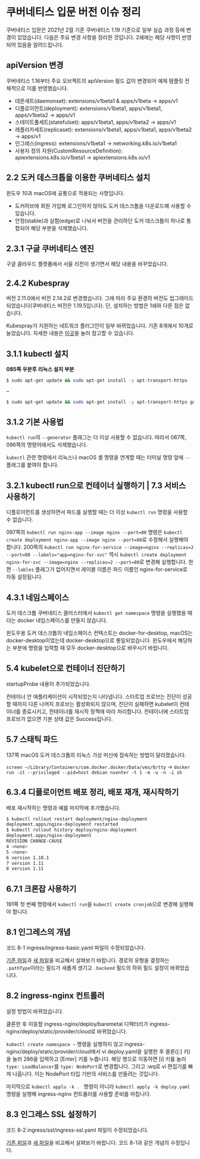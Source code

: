 # 쿠버네티스 입문 버전 이슈 정리
쿠버네티스 입문은 2021년 2월 기준 쿠버네티스 1.19 기준으로 일부 실습 과정 등에 변경이 있었습니다. 다음은 주요 변경 사항을 정리한 것입니다. 2쇄에는 해당 사항이 반영되어 있음을 알려드립니다.

## apiVersion 변경
쿠버네티스 1.16부터 주요 오브젝트의 apiVersion 필드 값이 변경되어 예제 템플릿 전체적으로 이를 반영했습니다.

* 데몬세트(daemonset): extensions/v1beta1 & apps/v1beta → apps/v1
* 디플로이먼트(deployment): extensions/v1beta1, apps/v1beta1, apps/v1beta2 → apps/v1 
* 스테이트풀세트(statefulset): apps/v1beta1, apps/v1beta2 -> apps/v1
* 레플리카세트(replicaset): extensions/v1beta1, apps/v1beta1, apps/v1beta2 -> apps/v1
* 인그레스(ingress): extensions/v1beta1 -> networking.k8s.io/v1beta1
* 사용자 정의 자원(CustomResourceDefinition): apiextensions.k8s.io/v1beta1 -> apiextensions.k8s.io/v1

## 2.2 도커 데스크톱을 이용한 쿠버네티스 설치
윈도우 10과 macOS에 공통으로 적용되는 사항입니다.

* 도커허브에 회원 가입해 로그인하지 않아도 도커 데스크톱을 다운로드해 사용할 수 있습니다.
* 안정(stable)과 실험(edge)로 나눠서 버전을 관리하던 도커 데스크톱이 하나로 통합되어 해당 부분을 삭제했습니다.

## 2.3.1 구글 쿠버네티스 엔진
구글 클라우드 플랫폼에서 서울 리전이 생기면서 해당 내용을 바꾸었습니다.

## 2.4.2 Kubespray
버전 2.11.0에서 버전 2.14.2로 변경했습니다. 그에 따라 주요 환경의 버전도 업그레이드되었습니다(쿠버네티스 버전은 1.19.5입니다). 단, 설치하는 방법은 1쇄와 다른 점은 없습니다.

Kubespray가 지원하는 네트워크 플러그인이 일부 바뀌었습니다. 기존 8개에서 10개로 늘었습니다. 자세한 내용은 [이곳](https://github.com/kubernetes-sigs/kubespray#network-plugins)을 눌러 참고할 수 있습니다.

## 3.1.1 kubectl 설치

**085쪽 우분투 리눅스 설치 부분**

```bash
$ sudo apt-get update && sudo apt-get install -y apt-transport-https

→

$ sudo apt-get update && sudo apt-get install -y apt-transport-https gnupg2 curl
```

## 3.1.2 기본 사용법
`kubectl run`의 `--generator` 플래그는 더 이상 사용할 수 없습니다. 따라서 087쪽, 096쪽의 명령어에서도 삭제했습니다.

`kubectl` 관련 명령에서 리눅스나 macOS 셸 명령을 연계할 때는 터미널 명령 앞에 `--` 플래그를 붙여야 합니다.

## 3.2.1 kubectl run으로 컨테이너 실행하기 | 7.3 서비스 사용하기
디플로이먼트를 생성하면서 파드를 실행할 때는 더 이상 `kubectl run` 명령을 사용할 수 없습니다.

097쪽의 `kubectl run nginx-app --image nginx --port=80` 명령은 `kubectl create deployment nginx-app --image nginx --port=80`로 수정해서 실행해야 합니다.
200쪽의 `kubectl run nginx-for-service --image=nginx --replicas=2 --port=80 --labels="app=nginx-for-svc"` 역시 `kubectl create deployment nginx-for-svc --image=nginx --replicas=2 --port=80`로 변경해 실행합니다. 한편 `--lables` 플래그가 없어지면서 레이블 이름은 파드 이름인 nginx-for-service로 자동 설정됩니다.

## 4.3.1 네임스페이스
도커 데스크톱 쿠버네티스 클러스터에서 `kubectl get namespace` 명령을 실행했을 때 더는 docker 네임스페이스를 만들지 않습니다.

윈도우용 도커 데스크톱의 네임스페이스 컨텍스트는 docker-for-desktop, macOS는 docker-desktop이었는데 docker-desktop으로 통일되었습니다. 윈도우에서 해당하는 부분에 명령을 입력할 때 모두 docker-desktop으로 바꾸시기 바랍니다.

## 5.4 kubelet으로 컨테이너 진단하기
startupProbe 내용이 추가되었습니다.

컨테이너 안 애플리케이션이 시작되었는지 나타냅니다. 스타트업 프로브는 진단이 성공할 때까지 다른 나머지 프로브는 활성화되지 않으며, 진단이 실패하면 kubelet이 컨테이너를 종료시키고, 컨테이너를 재시작 정책에 따라 처리합니다. 컨테이너에 스타트업 프로브가 없으면 기본 상태 값은 Success입니다.

## 5.7 스태틱 파드
137쪽 macOS 도커 데스크톱의 리눅스 가상 머신에 접속하는 방법이 달라졌습니다.

`screen ~/Library/Containers/com.docker.docker/Data/vms/0/tty` → `docker run -it --privileged --pid=host debian nsenter -t 1 -m -u -n -i sh`

## 6.3.4 디플로이먼트 배포 정리, 배포 재개, 재시작하기
배포 재시작하는 명령과 예를 마지막에 추가했습니다.

```bash
$ kubectl rollout restart deployment/nginx-deployment
deployment.apps/nginx-deployment restarted
$ kubectl rollout history deploy/nginx-deployment
deployment.apps/nginx-deployment
REVISION CHANGE-CAUSE
4 <none>
5 <none>
6 version 1.10.1
7 version 1.11
8 version 1.11
```

## 6.7.1 크론잡 사용하기
191쪽 첫 번째 명령에서 `kubectl run`을 `kubectl create cronjob`으로 변경해 실행해야 합니다.

## 8.1 인그레스의 개념
코드 8-1 ingress/ingress-basic.yaml 파일이 수정되었습니다.

[기존 파일](https://github.com/dybooksIT/kubernetes-book/blob/print1/ingress/ingress-basic.yaml)과 [새 파일](https://github.com/dybooksIT/kubernetes-book/blob/print2/ingress/ingress-basic.yaml)을 비교해서 살펴보기 바랍니다. 경로의 유형을 결정하는 `.pathType`이라는 필드가 새롭게 생기고 `.backend` 필드의 하위 필드 설정이 바뀌었습니다.

## 8.2 ingress-nginx 컨트롤러
설정 방법이 바뀌었습니다.

클론한 후 이동할 ingress-nginx/deploy/baremetal 디렉터리가 ingress-nginx/deploy/static/provider/cloud로 바뀌었습니다.

`kubectl create namespace ~` 명령을 실행하지 않고 ingress-nginx/deploy/static/provider/cloud에서 vi deploy.yaml을 실행한 후 콜론([:] 키)을 눌러 286을 입력하고 [Enter] 키를 누릅니다. 해당 행으로 이동하면 [i] 키를 눌러 `type: LoadBalancer`를 `type: NodePort`로 변경합니다. 그리고 :wq로 vi 편집기를 빠져 나옵니다. 이는 NodePort 타입 기반의 서비스를 만들려는 것입니다.

마지막으로 `kubectl applu -k . ` 명령이 아니라 `kubectl apply -k deploy.yaml` 명령을 실행해 ingress-nginx 컨트롤러를 사용할 준비를 마칩니다.

## 8.3 인그레스 SSL 설정하기
코드 8-2 ingress/ssl/ingress-ssl.yaml 파일이 수정되었습니다.

[기존 파일](https://github.com/dybooksIT/kubernetes-book/blob/print1/ingress/ssl/ingress-ssl.yaml)과 [새 파일](https://github.com/dybooksIT/kubernetes-book/blob/print2/ingress/ingress-basic.yaml)을 비교해서 살펴보기 바랍니다. 코드 8-1과 같은 개념의 수정입니다.

















